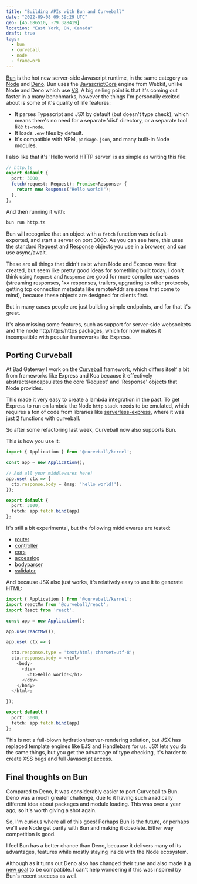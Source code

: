```yaml
---
title: "Building APIs with Bun and Curveball"
date: "2022-09-08 09:39:29 UTC"
geo: [45.686510, -79.328419]
location: "East York, ON, Canada"
draft: true
tags:
  - bun
  - curveball
  - node
  - framework
---
```


[Bun][1] is the hot new server-side Javascript runtime, in the same category
as [Node][2] and [Deno][3]. Bun uses the [JavascriptCore][4] engine from
Webkit, unlike Node and Deno which use [V8][5]. A big selling point is that
it's coming out faster in a many benchmarks, however the things I'm personally
excited about is some of it's quality of life features:

* It parses Typescript and JSX by default (but doesn't type check), which
  means there's no need for a separate 'dist' directory, or a separate tool
  like `ts-node`.
* It loads `.env` files by default.
* It's compatible with NPM, `package.json`, and many built-in Node modules.

I also like that it's 'Hello world HTTP server' is as simple as writing this
file:

```typescript
// http.ts
export default {
  port: 3000,
  fetch(request: Request): Promise<Response> {
    return new Response("Hello world!");
  },
};
```

And then running it with:

```sh
bun run http.ts
```

Bun will recognize that an object with a `fetch` function was default-exported,
and start a server on port 3000. As you can see here, this uses the standard
[Request][6] and [Response][7] objects you use in a browser, and can use
async/await.

These are all things that didn't exist when Node and Express were first
created, but seem like pretty good ideas for something built today. I don't think
using `Request` and `Response` are good for more complex use-cases (streaming
responses, 1xx responses, trailers, upgrading to other protocols, getting tcp
connection metadata like remoteAddr are some that come to mind),
because these objects are designed for clients first.

But in many cases people are just building simple endpoints, and for that it's
great.

It's also missing some features, such as support for server-side websockets and
the node http/https/https packages, which for now makes it incompatible with
popular frameworks like Express.


Porting Curveball
-----------------

At Bad Gateway I work on the [Curveball][8] framework, which differs itself a
bit from frameworks like Express and Koa because it effectively
abstracts/encapsulates the core 'Request' and 'Response' objects that Node
provides.

This made it very easy to create a lambda integration in the past. To get
Express to run on lambda the Node `http` stack needs to be emulated, which
requires a ton of code from libraries like [serverless-express][8], where
it was just 2 functions with curveball.

So after some refactoring last week, Curveball now also supports Bun.

This is how you use it:

```typescript
import { Application } from '@curveball/kernel';

const app = new Application();

// Add all your middlewares here!
app.use( ctx => {
  ctx.response.body = {msg: 'hello world!'}; 
});

export default {
  port: 3000,
  fetch: app.fetch.bind(app)
};
```

It's still a bit experimental, but the following middlewares are tested:

* [router](https://github.com/curveball/router)
* [controller](https://github.com/curveball/controller)
* [cors](https://github.com/curveball/cors)
* [accesslog](https://github.com/curveball/accesslog)
* [bodyparser](https://github.com/curveball/bodyparser)
* [validator](https://github.com/curveball/validator)

And because JSX also just works, it's relatively easy to use it to generate
HTML:

```typescript
import { Application } from '@curveball/kernel';
import reactMw from '@curveball/react';
import React from 'react';

const app = new Application();

app.use(reactMw());

app.use( ctx => {

  ctx.response.type = 'text/html; charset=utf-8';
  ctx.response.body = <html>
    <body>
      <div>
        <h1>Hello world!</h1>
      </div>
    </body>
  </html>;

});

export default {
  port: 3000,
  fetch: app.fetch.bind(app)
};
```

This is not a full-blown hydration/server-rendering solution, but JSX has
replaced template engines like EJS and Handlebars for us. JSX lets you do
the same things, but you get the advantage of type checking, it's harder
to create XSS bugs and full Javascript access.

Final thoughts on Bun
---------------------

Compared to Deno, It was considerably easier to port Curveball to Bun.
Deno was a much greater challenge, due to it having such a radically
different idea about packages and module loading. This was over a year
ago, so it's worth giving a shot again.

So, I'm curious where all of this goes! Perhaps Bun is the future, or
perhaps we'll see Node get parity with Bun and making it obsolete. Either
way competition is good.

I feel Bun has a better chance than Deno, because it delivers many of
its advantages, features while mostly staying inside with the Node
ecosystem.

Although as it turns out Deno also has changed their tune and also made
it [a new goal][9] to be compatible. I can't help wondering if this was
inspired by Bun's recent success as well.

[1]: https://bun.sh/
[2]: https://nodejs.org/
[3]: https://deno.land/
[4]: https://github.com/WebKit/WebKit/tree/main/Source/JavaScriptCore
[5]: https://v8.dev/
[6]: https://developer.mozilla.org/en-US/docs/Web/API/Request
[7]: https://developer.mozilla.org/en-US/docs/Web/API/Response
[8]: https://curveballjs.org/ 
[7]: https://github.com/curveball/aws-lambda
[8]: https://github.com/vendia/serverless-express
[9]: https://deno.com/blog/changes
